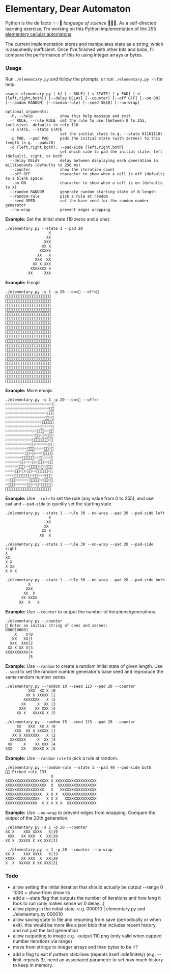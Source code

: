 # Elementary, Dear Automaton

Python is the de facto ✨💡🤖 _language of science_ 🔬🧪✨. As a self-directed learning exercise, I'm working on this Python implementation of the 255 [elementary cellular automatons](https://en.wikipedia.org/wiki/Elementary_cellular_automaton).

The current implementation stores and manipulates state as a string, which is assumedly inefficient. Once I've finished with other bits and bobs, I'll compare the performance of this to using integer arrays or bytes.

### Usage

Run `./elementary.py` and follow the prompts, or run `./elementary.py -h` for help:
```
usage: elementary.py [-h] [-r RULE] [-s STATE] [-p PAD] [-d {left,right,both}] [--delay DELAY] [--counter] [--off OFF] [--on ON] [--random RANDOM] [--random-rule] [--seed SEED] [--no-wrap]

optional arguments:
  -h, --help            show this help message and exit
  -r RULE, --rule RULE  set the rule to use (between 0 to 255, inclusive). defaults to rule 110
  -s STATE, --state STATE
                        set the initial state (e.g. --state 01101110)
  -p PAD, --pad PAD     pads the initial state (with zeroes) to this length (e.g. --pad=20)
  -d {left,right,both}, --pad-side {left,right,both}
                        set which side to pad the initial state: left (default), right, or both
  --delay DELAY         delay between displaying each generation in milliseconds (defaults to 250 ms)
  --counter             show the iteration count
  --off OFF             character to show when a cell is off (defaults to a blank space)
  --on ON               character to show when a cell is on (defaults to X)
  --random RANDOM       generate random starting state of N length
  --random-rule         pick a rule at random
  --seed SEED           set the base seed for the random number generator
  --no-wrap             prevent edges wrapping
```
**Example:** Set the initial state (19 zeros and a one):
```
./elementary.py --state 1 --pad 20
                   X
                  XX
                 XXX
                XX X
               XXXXX
              XX   X
             XXX  XX
            XX X XXX
           XXXXXXX X
          XX     XXX
```
**Example:** Emojis
```
./elementary.py -s 1 -p 20 --on=🌲 --off=🌳
🌳🌳🌳🌳🌳🌳🌳🌳🌳🌳🌳🌳🌳🌳🌳🌳🌳🌳🌳🌲
🌳🌳🌳🌳🌳🌳🌳🌳🌳🌳🌳🌳🌳🌳🌳🌳🌳🌳🌲🌲
🌳🌳🌳🌳🌳🌳🌳🌳🌳🌳🌳🌳🌳🌳🌳🌳🌳🌲🌲🌲
🌳🌳🌳🌳🌳🌳🌳🌳🌳🌳🌳🌳🌳🌳🌳🌳🌲🌲🌳🌲
🌳🌳🌳🌳🌳🌳🌳🌳🌳🌳🌳🌳🌳🌳🌳🌲🌲🌲🌲🌲
🌳🌳🌳🌳🌳🌳🌳🌳🌳🌳🌳🌳🌳🌳🌲🌲🌳🌳🌳🌲
🌳🌳🌳🌳🌳🌳🌳🌳🌳🌳🌳🌳🌳🌲🌲🌲🌳🌳🌲🌲
🌳🌳🌳🌳🌳🌳🌳🌳🌳🌳🌳🌳🌲🌲🌳🌲🌳🌲🌲🌲
🌳🌳🌳🌳🌳🌳🌳🌳🌳🌳🌳🌲🌲🌲🌲🌲🌲🌲🌳🌲
🌳🌳🌳🌳🌳🌳🌳🌳🌳🌳🌲🌲🌳🌳🌳🌳🌳🌲🌲🌲
🌳🌳🌳🌳🌳🌳🌳🌳🌳🌲🌲🌲🌳🌳🌳🌳🌲🌲🌳🌲
🌳🌳🌳🌳🌳🌳🌳🌳🌲🌲🌳🌲🌳🌳🌳🌲🌲🌲🌲🌲
🌳🌳🌳🌳🌳🌳🌳🌲🌲🌲🌲🌲🌳🌳🌲🌲🌳🌳🌳🌲
🌳🌳🌳🌳🌳🌳🌲🌲🌳🌳🌳🌲🌳🌲🌲🌲🌳🌳🌲🌲
🌳🌳🌳🌳🌳🌲🌲🌲🌳🌳🌲🌲🌲🌲🌳🌲🌳🌲🌲🌲
🌳🌳🌳🌳🌲🌲🌳🌲🌳🌲🌲🌳🌳🌲🌲🌲🌲🌲🌳🌲
🌳🌳🌳🌲🌲🌲🌲🌲🌲🌲🌲🌳🌲🌲🌳🌳🌳🌲🌲🌲
🌳🌳🌲🌲🌳🌳🌳🌳🌳🌳🌲🌲🌲🌲🌳🌳🌲🌲🌳🌲
🌳🌲🌲🌲🌳🌳🌳🌳🌳🌲🌲🌳🌳🌲🌳🌲🌲🌲🌲🌲
🌲🌲🌳🌲🌳🌳🌳🌳🌲🌲🌲🌳🌲🌲🌲🌲🌳🌳🌳🌲
```
**Example:** More emojis
```
./elementary.py -s 1 -p 20 --on=🐙 --off=💦
💦💦💦💦💦💦💦💦💦💦💦💦💦💦💦💦💦💦💦🐙
💦💦💦💦💦💦💦💦💦💦💦💦💦💦💦💦💦💦🐙🐙
💦💦💦💦💦💦💦💦💦💦💦💦💦💦💦💦💦🐙🐙🐙
💦💦💦💦💦💦💦💦💦💦💦💦💦💦💦💦🐙🐙💦🐙
💦💦💦💦💦💦💦💦💦💦💦💦💦💦💦🐙🐙🐙🐙🐙
💦💦💦💦💦💦💦💦💦💦💦💦💦💦🐙🐙💦💦💦🐙
💦💦💦💦💦💦💦💦💦💦💦💦💦🐙🐙🐙💦💦🐙🐙
💦💦💦💦💦💦💦💦💦💦💦💦🐙🐙💦🐙💦🐙🐙🐙
💦💦💦💦💦💦💦💦💦💦💦🐙🐙🐙🐙🐙🐙🐙💦🐙
💦💦💦💦💦💦💦💦💦💦🐙🐙💦💦💦💦💦🐙🐙🐙
💦💦💦💦💦💦💦💦💦🐙🐙🐙💦💦💦💦🐙🐙💦🐙
💦💦💦💦💦💦💦💦🐙🐙💦🐙💦💦💦🐙🐙🐙🐙🐙
💦💦💦💦💦💦💦🐙🐙🐙🐙🐙💦💦🐙🐙💦💦💦🐙
💦💦💦💦💦💦🐙🐙💦💦💦🐙💦🐙🐙🐙💦💦🐙🐙
💦💦💦💦💦🐙🐙🐙💦💦🐙🐙🐙🐙💦🐙💦🐙🐙🐙
💦💦💦💦🐙🐙💦🐙💦🐙🐙💦💦🐙🐙🐙🐙🐙💦🐙
💦💦💦🐙🐙🐙🐙🐙🐙🐙🐙💦🐙🐙💦💦💦🐙🐙🐙
💦💦🐙🐙💦💦💦💦💦💦🐙🐙🐙🐙💦💦🐙🐙💦🐙
💦🐙🐙🐙💦💦💦💦💦🐙🐙💦💦🐙💦🐙🐙🐙🐙🐙
🐙🐙💦🐙💦💦💦💦🐙🐙🐙💦🐙🐙🐙🐙💦💦💦🐙
```
**Example:** Use `--rule` to set the rule (any value from 0 to 255), and use `--pad` and `--pad-side` to quickly set the starting state.
```
./elementary.py --state 1 --rule 30 --no-wrap --pad 20 --pad-side left
                   X
                  XX
                 XX 
                XX X
               XX  X

./elementary.py --state 1 --rule 30 --no-wrap --pad 20 --pad-side right
X                   
XX                  
X X                 
X XX                
X X X               

./elementary.py --state 1 --rule 30 --no-wrap --pad 20 --pad-side both 
          X         
         XXX        
        XX  X       
       XX XXXX      
      XX  X   X     
```

**Example:** Use `--counter` to output the number of iterations/generations.
```
./elementary.py --counter 
🤖 Enter an initial string of ones and zeroes:
0000100001
    X    X|0
   XX   XX|1
  XXX  XXX|2
 XX X XX X|3
XXXXXXXXXX|4
          |5
```
**Example:** Use `--random` to create a random initial state of given length. Use `--seed` to set the random number generator's base seed and reproduce the same random number series.
```
./elementary.py --random 10 --seed 123 --pad 20 --counter
          XXX  XX X |0
         XX X XXXXX |1
        XXXXXXX   X |2
       XX     X  XX |3
      XXX    XX XXX |4
     XX X   XXXXX X |5

./elementary.py --random 15 --seed 123 --pad 20 --counter
     XX   XXX  XX X |0
    XXX  XX X XXXXX |1
   XX X XXXXXXX   X |2
  XXXXXXX     X  XX |3
 XX     X    XX XXX |4
XXX    XX   XXXXX X |5
```
**Example:** Use `--random-rule` to pick a rule at random.
```
./elementary.py --random-rule --state 1 --pad 40 --pad-side both
🤖🎲 Picked rule 133
                    X                   
XXXXXXXXXXXXXXXXXXX X XXXXXXXXXXXXXXXXXX
XXXXXXXXXXXXXXXXXX  X  XXXXXXXXXXXXXXXXX
XXXXXXXXXXXXXXXXX   X   XXXXXXXXXXXXXXXX
XXXXXXXXXXXXXXXX  X X X  XXXXXXXXXXXXXXX
XXXXXXXXXXXXXXX   X X X   XXXXXXXXXXXXXX
XXXXXXXXXXXXXX  X X X X X  XXXXXXXXXXXXX
```
**Example:** Use `--no-wrap` to prevent edges from wrapping. Compare the output of the 20th generation.
```
./elementary.py -s 1 -p 20 --counter
XX X    XXX XXXX   X|19
 XXX   XX XXX  X  XX|20
XX X  XXXXX X XX XXX|21

 ./elementary.py -s 1 -p 20 --counter --no-wrap
XX X    XXX XXXX   X|19
XXXX   XX XXX  X  XX|20
X  X  XXXXX X XX XXX|21
```

### Todo

- allow setting the initial iteration that should actually be output
   --range 0 1000 = show-from show-to
- add a --stats flag that outputs the number of iterations and how long it took to run (only makes sense w/ 0 delay...)
- allow piping in the initial state. e.g. 000010 | elementary.py and ./elementary.py 000010 
- allow saving state to file and resuming from save (periodically or when exit). 
    this would be more like a json blob that includes recent history, and not just the last generation
- allow outputting to image e.g. -output 110.png (only valid when capped number iterations via range)
- move from strings to integer arrays and then bytes to be ⚡️?
- add a flag to exit if pattern stabilises (repeats itself indefinitely) (e.g. --limit-repeats 3). need an associated parameter to set how much history to keep in memory.
